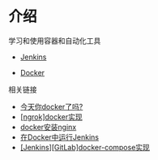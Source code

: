 
# 介绍

学习和使用容器和自动化工具

* [Jenkins](./jenkins.md)
<!-- * [Travis CI](./Travis-CI.md) -->
* [Docker](./docker/basic/[译]docker概述.md)

相关链接

* [今天你docker了吗?](https://blog.zhujian.life/posts/5c6c610b.html)
* [[ngrok]docker实现](https://zj-network-guide.readthedocs.io/zh_CN/latest/intranet-penetration/ngrok/[ngrok]docker%E5%AE%9E%E7%8E%B0/)
* [docker安装nginx](https://zj-network-guide.readthedocs.io/zh_CN/latest/nginx/docker%E5%AE%89%E8%A3%85nginx/)
* [在Docker中运行Jenkins](https://blog.zhujian.life/posts/202ee452.html)
* [[Jenkins][GitLab]docker-compose实现](https://blog.zhujian.life/posts/1431c640.html)